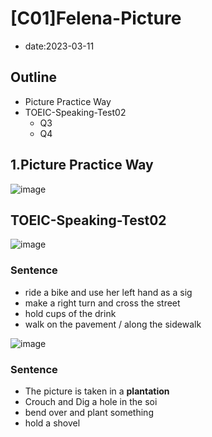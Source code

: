 # [C01]Felena-Picture

* date:2023-03-11

## Outline

- Picture Practice Way
- TOEIC-Speaking-Test02
    - Q3
    - Q4

## 1.Picture Practice Way
![image](https://user-images.githubusercontent.com/16321107/224450320-0b5c5328-afbb-4bf4-951b-0bcd8fb30fd0.png)


## TOEIC-Speaking-Test02

![image](https://user-images.githubusercontent.com/16321107/224450108-0aae8d81-7720-4898-bce5-887208ee29d6.png)

### Sentence

- ride a bike and use her left hand as a sig
- make a right turn and cross the street
- hold cups of the drink
- walk on the pavement / along the sidewalk

![image](https://user-images.githubusercontent.com/16321107/224450014-f12d7a50-cf60-4a1b-97dd-77a451dd5fff.png)
### Sentence

- The picture is taken in a **plantation**
- Crouch and Dig a hole in the soi
- bend over and plant something
- hold a shovel
